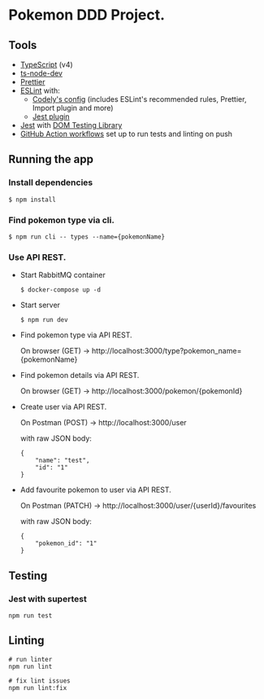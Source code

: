 # Pokemon DDD Project.

## Tools

- [TypeScript](https://www.typescriptlang.org/) (v4)
- [ts-node-dev](https://github.com/wclr/ts-node-dev)
- [Prettier](https://prettier.io/)
- [ESLint](https://eslint.org/) with:
  - [Codely's config](https://github.com/lydell/eslint-plugin-simple-import-sort/) (includes ESLint's recommended rules, Prettier, Import plugin and more)
  - [Jest plugin](https://www.npmjs.com/package/eslint-plugin-jest)
- [Jest](https://jestjs.io) with [DOM Testing Library](https://testing-library.com/docs/dom-testing-library/intro)
- [GitHub Action workflows](https://github.com/features/actions) set up to run tests and linting on push

## Running the app

### Install dependencies

```
$ npm install
```

### Find pokemon type via cli.

```
$ npm run cli -- types --name={pokemonName}
```

### Use API REST.

- Start RabbitMQ container

  ```
  $ docker-compose up -d
  ```

- Start server

  ```
  $ npm run dev
  ```

- Find pokemon type via API REST.

  On browser (GET) -> http://localhost:3000/type?pokemon_name={pokemonName}

- Find pokemon details via API REST.

  On browser (GET) -> http://localhost:3000/pokemon/{pokemonId}

- Create user via API REST.

  On Postman (POST) -> http://localhost:3000/user

  with raw JSON body:

  ```
  {
      "name": "test",
      "id": "1"
  }
  ```

- Add favourite pokemon to user via API REST.

  On Postman (PATCH) -> http://localhost:3000/user/{userId}/favourites

  with raw JSON body:

  ```
  {
      "pokemon_id": "1"
  }
  ```

## Testing

### Jest with supertest

```
npm run test
```

## Linting

```
# run linter
npm run lint

# fix lint issues
npm run lint:fix
```

